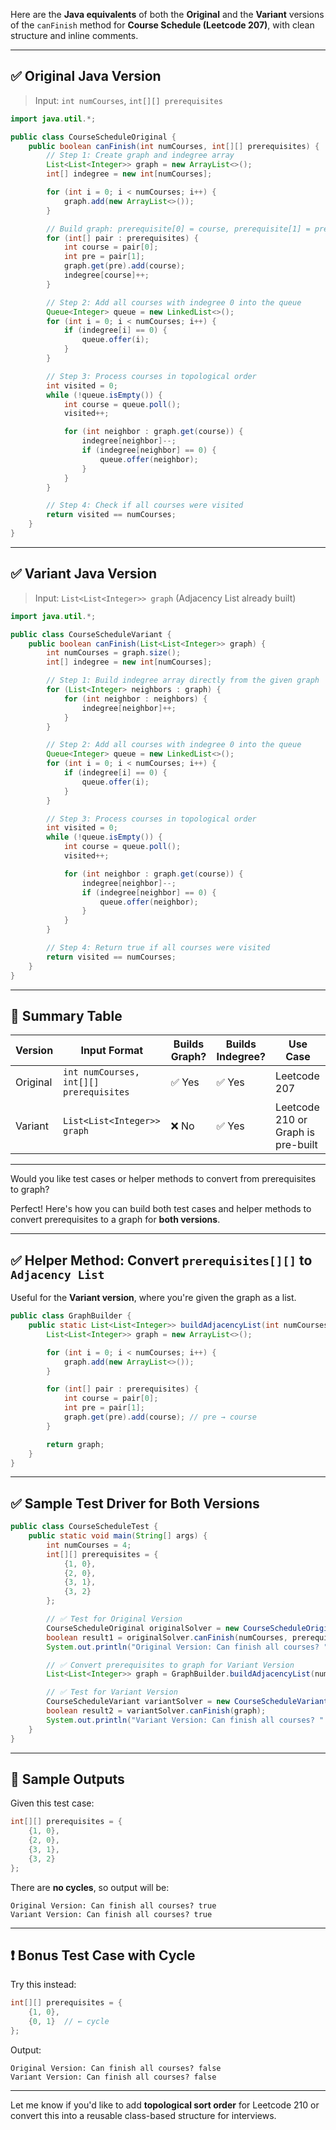 Here are the **Java equivalents** of both the **Original** and the **Variant** versions of the `canFinish` method for **Course Schedule (Leetcode 207)**, with clean structure and inline comments.

---

## ✅ Original Java Version

> Input: `int numCourses`, `int[][] prerequisites`

```java
import java.util.*;

public class CourseScheduleOriginal {
    public boolean canFinish(int numCourses, int[][] prerequisites) {
        // Step 1: Create graph and indegree array
        List<List<Integer>> graph = new ArrayList<>();
        int[] indegree = new int[numCourses];

        for (int i = 0; i < numCourses; i++) {
            graph.add(new ArrayList<>());
        }

        // Build graph: prerequisite[0] = course, prerequisite[1] = pre-req
        for (int[] pair : prerequisites) {
            int course = pair[0];
            int pre = pair[1];
            graph.get(pre).add(course);
            indegree[course]++;
        }

        // Step 2: Add all courses with indegree 0 into the queue
        Queue<Integer> queue = new LinkedList<>();
        for (int i = 0; i < numCourses; i++) {
            if (indegree[i] == 0) {
                queue.offer(i);
            }
        }

        // Step 3: Process courses in topological order
        int visited = 0;
        while (!queue.isEmpty()) {
            int course = queue.poll();
            visited++;

            for (int neighbor : graph.get(course)) {
                indegree[neighbor]--;
                if (indegree[neighbor] == 0) {
                    queue.offer(neighbor);
                }
            }
        }

        // Step 4: Check if all courses were visited
        return visited == numCourses;
    }
}
```

---

## ✅ Variant Java Version

> Input: `List<List<Integer>> graph` (Adjacency List already built)

```java
import java.util.*;

public class CourseScheduleVariant {
    public boolean canFinish(List<List<Integer>> graph) {
        int numCourses = graph.size();
        int[] indegree = new int[numCourses];

        // Step 1: Build indegree array directly from the given graph
        for (List<Integer> neighbors : graph) {
            for (int neighbor : neighbors) {
                indegree[neighbor]++;
            }
        }

        // Step 2: Add all courses with indegree 0 into the queue
        Queue<Integer> queue = new LinkedList<>();
        for (int i = 0; i < numCourses; i++) {
            if (indegree[i] == 0) {
                queue.offer(i);
            }
        }

        // Step 3: Process courses in topological order
        int visited = 0;
        while (!queue.isEmpty()) {
            int course = queue.poll();
            visited++;

            for (int neighbor : graph.get(course)) {
                indegree[neighbor]--;
                if (indegree[neighbor] == 0) {
                    queue.offer(neighbor);
                }
            }
        }

        // Step 4: Return true if all courses were visited
        return visited == numCourses;
    }
}
```

---

## 🧠 Summary Table

| Version  | Input Format                            | Builds Graph? | Builds Indegree? | Use Case                           |
| -------- | --------------------------------------- | ------------- | ---------------- | ---------------------------------- |
| Original | `int numCourses, int[][] prerequisites` | ✅ Yes         | ✅ Yes            | Leetcode 207                       |
| Variant  | `List<List<Integer>> graph`             | ❌ No          | ✅ Yes            | Leetcode 210 or Graph is pre-built |

---

Would you like test cases or helper methods to convert from prerequisites to graph?



Perfect! Here's how you can build both test cases and helper methods to convert prerequisites to a graph for **both versions**.

---

## ✅ Helper Method: Convert `prerequisites[][]` to `Adjacency List`

Useful for the **Variant version**, where you're given the graph as a list.

```java
public class GraphBuilder {
    public static List<List<Integer>> buildAdjacencyList(int numCourses, int[][] prerequisites) {
        List<List<Integer>> graph = new ArrayList<>();

        for (int i = 0; i < numCourses; i++) {
            graph.add(new ArrayList<>());
        }

        for (int[] pair : prerequisites) {
            int course = pair[0];
            int pre = pair[1];
            graph.get(pre).add(course); // pre → course
        }

        return graph;
    }
}
```

---

## ✅ Sample Test Driver for Both Versions

```java
public class CourseScheduleTest {
    public static void main(String[] args) {
        int numCourses = 4;
        int[][] prerequisites = {
            {1, 0},
            {2, 0},
            {3, 1},
            {3, 2}
        };

        // ✅ Test for Original Version
        CourseScheduleOriginal originalSolver = new CourseScheduleOriginal();
        boolean result1 = originalSolver.canFinish(numCourses, prerequisites);
        System.out.println("Original Version: Can finish all courses? " + result1);

        // ✅ Convert prerequisites to graph for Variant Version
        List<List<Integer>> graph = GraphBuilder.buildAdjacencyList(numCourses, prerequisites);

        // ✅ Test for Variant Version
        CourseScheduleVariant variantSolver = new CourseScheduleVariant();
        boolean result2 = variantSolver.canFinish(graph);
        System.out.println("Variant Version: Can finish all courses? " + result2);
    }
}
```

---

## 🧪 Sample Outputs

Given this test case:

```java
int[][] prerequisites = {
    {1, 0},
    {2, 0},
    {3, 1},
    {3, 2}
};
```

There are **no cycles**, so output will be:

```
Original Version: Can finish all courses? true
Variant Version: Can finish all courses? true
```

---

## ❗ Bonus Test Case with Cycle

Try this instead:

```java
int[][] prerequisites = {
    {1, 0},
    {0, 1}  // ← cycle
};
```

Output:

```
Original Version: Can finish all courses? false
Variant Version: Can finish all courses? false
```

---

Let me know if you'd like to add **topological sort order** for Leetcode 210 or convert this into a reusable class-based structure for interviews.
